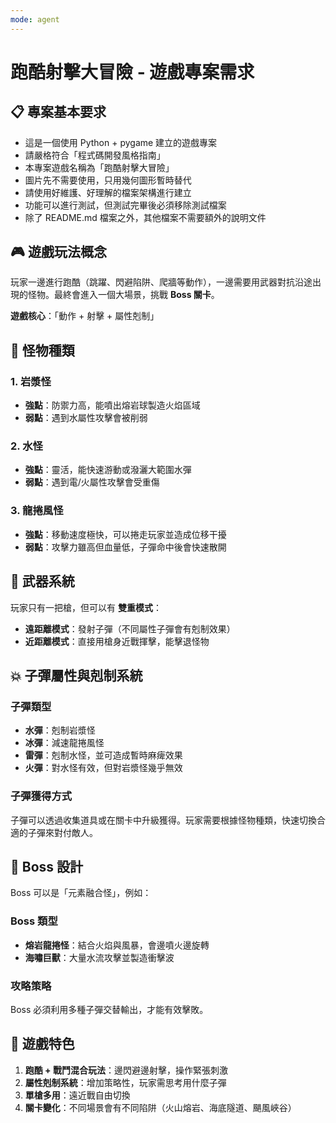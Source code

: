 ```yaml
---
mode: agent
---
```


# 跑酷射擊大冒險 - 遊戲專案需求

## 📋 專案基本要求

- 這是一個使用 Python + pygame 建立的遊戲專案
- 請嚴格符合「程式碼開發風格指南」
- 本專案遊戲名稱為「跑酷射擊大冒險」
- 圖片先不需要使用，只用幾何圖形暫時替代
- 請使用好維護、好理解的檔案架構進行建立
- 功能可以進行測試，但測試完畢後必須移除測試檔案
- 除了 README.md 檔案之外，其他檔案不需要額外的說明文件

## 🎮 遊戲玩法概念

玩家一邊進行跑酷（跳躍、閃避陷阱、爬牆等動作），一邊需要用武器對抗沿途出現的怪物。最終會進入一個大場景，挑戰 **Boss 關卡**。

**遊戲核心**：「動作 + 射擊 + 屬性剋制」

## 👾 怪物種類

### 1. 岩漿怪

- **強點**：防禦力高，能噴出熔岩球製造火焰區域
- **弱點**：遇到水屬性攻擊會被削弱

### 2. 水怪

- **強點**：靈活，能快速游動或潑灑大範圍水彈
- **弱點**：遇到電/火屬性攻擊會受重傷

### 3. 龍捲風怪

- **強點**：移動速度極快，可以捲走玩家並造成位移干擾
- **弱點**：攻擊力雖高但血量低，子彈命中後會快速散開

## 🔫 武器系統

玩家只有一把槍，但可以有 **雙重模式**：

- **遠距離模式**：發射子彈（不同屬性子彈會有剋制效果）
- **近距離模式**：直接用槍身近戰揮擊，能擊退怪物

## 💥 子彈屬性與剋制系統

### 子彈類型

- **水彈**：剋制岩漿怪
- **冰彈**：減速龍捲風怪
- **雷彈**：剋制水怪，並可造成暫時麻痺效果
- **火彈**：對水怪有效，但對岩漿怪幾乎無效

### 子彈獲得方式

子彈可以透過收集道具或在關卡中升級獲得。玩家需要根據怪物種類，快速切換合適的子彈來對付敵人。

## 👑 Boss 設計

Boss 可以是「元素融合怪」，例如：

### Boss 類型

- **熔岩龍捲怪**：結合火焰與風暴，會邊噴火邊旋轉
- **海嘯巨獸**：大量水流攻擊並製造衝擊波

### 攻略策略

Boss 必須利用多種子彈交替輸出，才能有效擊敗。

## 🎯 遊戲特色

1. **跑酷 + 戰鬥混合玩法**：邊閃避邊射擊，操作緊張刺激
2. **屬性剋制系統**：增加策略性，玩家需思考用什麼子彈
3. **單槍多用**：遠近戰自由切換
4. **關卡變化**：不同場景會有不同陷阱（火山熔岩、海底隧道、颶風峽谷）
